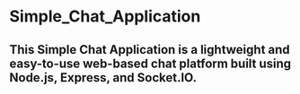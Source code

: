 # Simple_Chat_Application

## This Simple Chat Application is a lightweight and easy-to-use web-based chat platform built using Node.js, Express, and Socket.IO.
